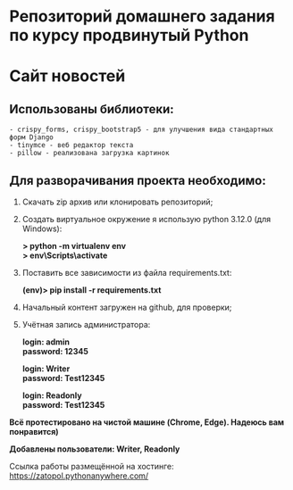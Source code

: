 # Репозиторий домашнего задания по курсу продвинутый Python
   
# Сайт новостей

## Использованы библиотеки:

    - crispy_forms, crispy_bootstrap5 - для улучшения вида стандартных форм Django
    - tinymce - веб редактор текста
    - pillow - реализована загрузка картинок

## Для разворачивания проекта необходимо:

1. Скачать zip архив или клонировать репозиторий;

2. Создать виртуальное окружение я использую python 3.12.0 (для Windows):  

    __> python -m virtualenv env__  
    __> env\Scripts\activate__  


3. Поставить все зависимости из файла requirements.txt:  

    __(env)> pip install -r requirements.txt__  


4. Начальный контент загружен на github, для проверки;

5. Учётная запись администратора:  

    __login:      admin__  
    __password:   12345__  

    __login:      Writer__  
    __password:   Test12345__  

    __login:      Readonly__  
    __password:   Test12345__  


__Всё протестировано на чистой машине (Chrome, Edge). Надеюсь вам понравится)__

__Добавлены пользователи: Writer, Readonly__
    
Ссылка работы размещённой на хостинге:
https://zatopol.pythonanywhere.com/



